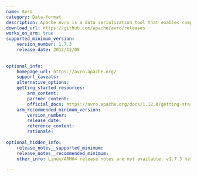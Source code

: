 ```yaml
---
name: Avro
category: Data-format
description: Apache Avro is a data serialization tool that enables compact, schema-based data exchange in distributed systems and applications.
download_url: https://github.com/apache/avro/releases
works_on_arm: true
supported_minimum_version:
    version_number: 1.7.3
    release_date: 2012/12/08
 
 
optional_info:
    homepage_url: https://avro.apache.org/
    support_caveats:
    alternative_options:
    getting_started_resources:
        arm_content:
        partner_content:
        official_docs: https://avro.apache.org/docs/1.12.0/getting-started-python/
    arm_recommended_minimum_version:
        version_number:
        release_date:
        reference_content:
        rationale:
 
optional_hidden_info:
    release_notes__supported_minimum:
    release_notes__recommended_minimum:
    other_info: Linux/ARM64 release notes are not available. v1.7.3 has been successfully installed on the Neoverse N1, prior versions are failing to install.
 
---
```

